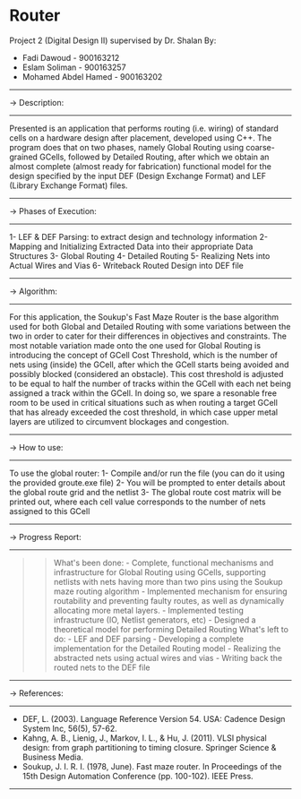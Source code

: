 # Router
Project 2 (Digital Design II) supervised by Dr. Shalan
By:
- Fadi Dawoud - 900163212
- Eslam Soliman - 900163257
- Mohamed Abdel Hamed - 900163202
***********************************************************************************************
-> Description:
*****************
Presented is an application that performs routing (i.e. wiring) of standard cells 
on a hardware design after placement, developed using C++. The program does that 
on two phases, namely Global Routing using coarse-grained GCells, followed by 
Detailed Routing, after which we obtain an almost complete (almost ready for fabrication) 
functional model for the design specified by the input DEF (Design Exchange Format) 
and LEF (Library Exchange Format) files. 
***********************************************************************************************
-> Phases of Execution:
**************************
1- LEF & DEF Parsing: to extract design and technology information
2- Mapping and Initializing Extracted Data into their appropriate Data Structures
3- Global Routing
4- Detailed Routing
5- Realizing Nets into Actual Wires and Vias
6- Writeback Routed Design into DEF file
***********************************************************************************************
-> Algorithm:
***************
For this application, the Soukup's Fast Maze Router is the base algorithm used for both 
Global and Detailed Routing with some variations between the two in order to cater for 
their differences in objectives and constraints. The most notable variation made onto 
the one used for Global Routing is introducing the concept of GCell Cost Threshold, which
is the number of nets using (inside) the GCell, after which the GCell starts being avoided
and possibly blocked (considered an obstacle). This cost threshold is adjusted to be equal 
to half the number of tracks within the GCell with each net being assigned a track within the 
GCell. In doing so, we spare a resonable free room to be used in critical situations such as 
when routing a target GCell that has already exceeded the cost threshold, in which case upper 
metal layers are utilized to circumvent blockages and congestion. 
***********************************************************************************************
-> How to use:
****************
To use the global router:
1- Compile and/or run the file (you can do it using the provided groute.exe file)
2- You will be prompted to enter details about the global route grid and the netlist
3- The global route cost matrix will be printed out, where each cell value corresponds to the number of nets assigned to this GCell
***********************************************************************************************
-> Progress Report:
*********************
>> What's been done:
    - Complete, functional mechanisms and infrastructure for Global Routing using 
    GCells, supporting netlists with nets having more than two pins using the Soukup maze routing algorithm
    - Implemented mechanism for ensuring routability and preventing faulty routes, as well as dynamically allocating more metal layers. 
    - Implemented testing infrastructure (IO, Netlist generators, etc)
    - Designed a theoretical model for performing Detailed Routing
>> What's left to do:
    - LEF and DEF parsing
    - Developing a complete implementation for the Detailed Routing model 
    - Realizing the abstracted nets using actual wires and vias
    - Writing back the routed nets to the DEF file 
***********************************************************************************************
-> References:
*****************
- DEF, L. (2003). Language Reference Version 54. USA: Cadence Design System Inc, 56(5), 57-62.
- Kahng, A. B., Lienig, J., Markov, I. L., & Hu, J. (2011). VLSI physical design: from graph 
  partitioning to timing closure. Springer Science & Business Media.
- Soukup, J. I. R. I. (1978, June). Fast maze router. In Proceedings of the 15th Design Automation 
  Conference (pp. 100-102). IEEE Press.
***********************************************************************************************
